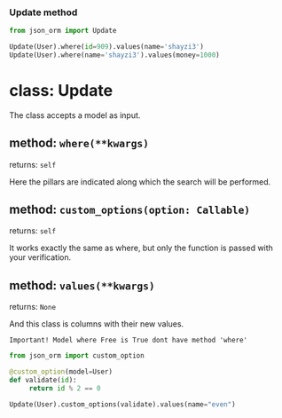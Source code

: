 
### Update method


```python
from json_orm import Update

Update(User).where(id=909).values(name='shayzi3')
Update(User).where(name='shayzi3').values(money=1000)
```

# class: Update
The class accepts a model as input.

## method: `where(**kwargs)`
returns: `self`

Here the pillars are indicated along which the search will be performed.

## method: `custom_options(option: Callable)`
returns: `self`

It works exactly the same as where, but only the function is passed with your verification.

## method: `values(**kwargs)`
returns: `None`

And this class is columns with their new values.


`Important! Model where Free is True dont have method 'where'`


```python
from json_orm import custom_option

@custom_option(model=User)
def validate(id):
     return id % 2 == 0

Update(User).custom_options(validate).values(name="even")
```


